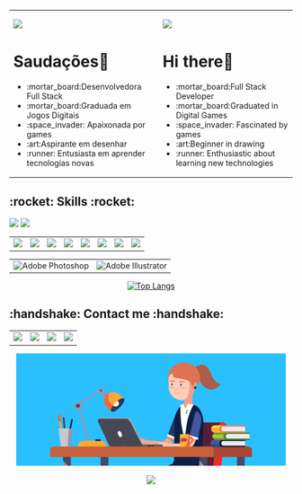 <table align = "center">
        <tr>
                <td>
                        <div>
                                <p align = "left">
                                         <img src = "https://github.githubassets.com/images/icons/emoji/unicode/1f1e7-1f1f7.png?v8"/>                      
                                        <h1>Saudações👋</h1>
                        <ul>
                                <li>:mortar_board:Desenvolvedora Full Stack</li>
                                <li>:mortar_board:Graduada em Jogos Digitais</li>
                                <li>:space_invader: Apaixonada por games</li>
                                <li>:art:Aspirante em desenhar</li>
                                <li>:runner: Entusiasta em aprender tecnologias novas</li>
                                </div>
                </td>
                <td>
                        <div>
                                <p align = "left">
                                        <img src = "https://github.githubassets.com/images/icons/emoji/unicode/1f1fa-1f1f8.png?v8"/>
                                        <h1>Hi there👋</h1>
                        <ul>                
                                <li>:mortar_board:Full Stack Developer</li>
                                <li>:mortar_board:Graduated in Digital Games</li>
                                <li>:space_invader: Fascinated by games</li>
                                <li>:art:Beginner in drawing</li>
                                <li>:runner: Enthusiastic about learning new technologies</li>
                                
                       
                  
</table>         
<p align = "center">
<h2><bold> :rocket: Skills :rocket: </bold></h2> </p>
<p align = "left">
<a href = "">
<img src = "https://img.shields.io/github/followers/tatiantunes?style=social"/></a>
<a href = "">
<img src = "https://img.shields.io/github/watchers/tatiantunes/tatiantunes?style=social"/></a>
</p>


<table align = "center">
        <tr>
        <td>
            <div>
                <img src="https://img.shields.io/badge/Java-ED8B00?style=for-the-badge&logo=java&logoColor=white"/>
            </div>
        </td>
            <td>
                <div>
              <img src = "https://img.shields.io/badge/PHP-777BB4?style=for-the-badge&logo=php&logoColor=white" />
            </div>
        </td>
          <td>
            <div>
              <img src = "https://img.shields.io/badge/CSS3-1572B6?style=for-the-badge&logo=css3&logoColor=white" />
            </div>
        </td>
          <td>
            <div>
           <img src = 
                "https://img.shields.io/badge/HTML5-E34F26?style=for-the-badge&logo=html5&logoColor=white"/>
            </div>
        </td>
           <td>
            <div>
          <img src = "https://img.shields.io/badge/Python-3776AB?style=for-the-badge&logo=python&logoColor=white"/>
            </div>
        </td>
         <td>
            <div>
         <img src = "https://img.shields.io/badge/GitHub-100000?style=for-the-badge&logo=github&logoColor=white"/>
            </div>
        </td>
         <td>
            <div>
      <img src = "https://img.shields.io/badge/JavaScript-F7DF1E?style=for-the-badge&logo=javascript&logoColor=black"/>
            </div>
        </td>
          <td>
            <div>
    <img src = "https://camo.githubusercontent.com/e06b2c1d10250975f17992d147486a5efc58e89d735dbbd6e200301dd3d5bb90/68747470733a2f2f696d672e736869656c64732e696f2f62616467652f6d7973716c2d3434373941312e7376673f267374796c653d666f722d7468652d6261646765266c6f676f3d6d7973716c266c6f676f436f6c6f723d7768697465"/>
            </div>
        </td>
        </tr>
        </table>
        <table align = "center">
         <tr>
              <td>
                      <div>
                              <img alt="Adobe Photoshop" src="https://img.shields.io/badge/adobe%20photoshop%20-%2331A8FF.svg?&style=for-the-badge&logo=adobe%20photoshop&logoColor=white"/>
                              </div>
                      </td>
                <td>
                        <div>
                                <img alt="Adobe Illustrator" src="https://img.shields.io/badge/adobe%20illustrator%20-%23FF9A00.svg?&style=for-the-badge&logo=adobe%20illustrator&logoColor=white"/>
                                </div>
                        </td>
      </tr>    
    </table>

<div align = "center">

[![Top Langs](https://github-readme-stats.vercel.app/api/top-langs/?username=tatiantunes&layout=compact)](https://github.com/tatiantunes/github-readme-stats)
</div>





<h2><bold>:handshake: Contact me :handshake:</bold></h2> 
<table align = "center">
        <tr>
        <td>
            <div>
               <a href = "https://www.facebook.com/tatiane.t.ant/">
<img src = "https://img.shields.io/badge/facebook-%231877F2.svg?&style=for-the-badge&logo=facebook&logoColor=white"/></a>
            </div>
        </td>
          <td>
            <div>
              <a href = "https://www.linkedin.com/in/tati-antunes/">
<img src="https://img.shields.io/badge/linkedin-%230077B5.svg?&style=for-the-badge&logo=linkedin&logoColor=white" /></a>
            </div>
        </td>  
          <td>
                  <div>
                          <a href = "https://www.behance.net/tativivebb6b">
                <img src ="https://img.shields.io/badge/Behance-0955D7?style=for-the-badge&logo=Behance&logoColor=white"/></a>
                          </div>
                </td>
                <td>
                        <div>
                  <img src = "https://img.shields.io/badge/tatiignis@gmail.com-D14836?style=for-the-badge&logo=gmail&logoColor=white" />            
                                </div>
                        </td>
        </tr>
        
         
 </table>       



<div align = "center">

![Gif](https://github.com/tatiantunes/tatiantunes/raw/main/menina.gif)

</div>
<div align = "center">
        <img src = "https://forthebadge.com/images/badges/built-with-love.svg"/>
</div>        







